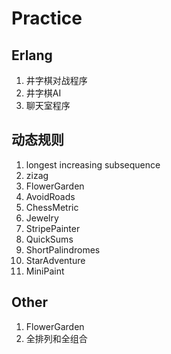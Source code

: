 Practice
========

## Erlang
1. 井字棋对战程序
2. 井字棋AI
3. 聊天室程序

## 动态规则 
1. longest increasing subsequence
2. zizag
3. FlowerGarden
4. AvoidRoads
5. ChessMetric
6. Jewelry
7. StripePainter
8. QuickSums
9. ShortPalindromes
10. StarAdventure
11. MiniPaint

## Other
1. FlowerGarden
2. 全排列和全组合
